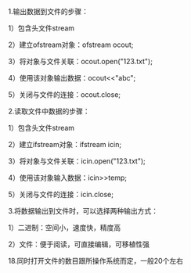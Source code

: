1.输出数据到文件的步骤：

1）包含头文件stream

2）建立ofstream对象：ofstream ocout;

3）将对象与文件关联：ocout.open("123.txt");

4）使用该对象输出数据：ocout<<"abc";

5）关闭与文件的连接：ocout.close;

2.读取文件中数据的步骤：

1）包含头文件stream

2）建立ifstream对象：ifstream icin;

3）将对象与文件关联：icin.open("123.txt");

4）使用该对象输入数据：icin>>temp;

5）关闭与文件的连接：icin.close;

 

3.将数据输出到文件时，可以选择两种输出方式：

1）二进制：空间小，速度快，精度高

2）文件：便于阅读，可直接编辑，可移植性强

 

18.同时打开文件的数目跟所操作系统而定，一般20个左右